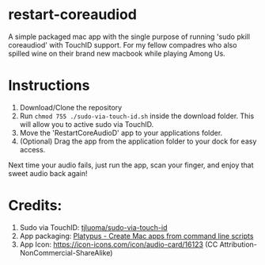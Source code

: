 # restart-coreaudiod
A simple packaged mac app with the single purpose of running 'sudo pkill coreaudiod' with TouchID support. For my fellow compadres who also spilled wine on their brand new macbook while playing Among Us. 

# Instructions

1. Download/Clone the repository
2. Run `chmod 755 ./sudo-via-touch-id.sh` inside the download folder. This will allow you to active sudo via TouchID.
3. Move the 'RestartCoreAudioD' app to your applications folder.
4. (Optional) Drag the app from the application folder to your dock for easy access.

Next time your audio fails, just run the app, scan your finger, and enjoy that sweet audio back again!

# Credits:

1. Sudo via TouchID: [tjluoma/sudo-via-touch-id](https://github.com/tjluoma/sudo-via-touch-id)
2. App packaging: [Platypus - Create Mac apps from command line scripts](https://sveinbjorn.org/platypus)
3. App Icon: https://icon-icons.com/icon/audio-card/16123 (CC Attribution-NonCommercial-ShareAlike)
